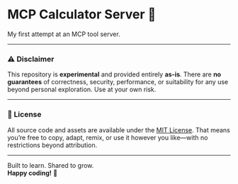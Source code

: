 # MCP Calculator Server 🧮

My first attempt at an MCP tool server.

---

### ⚠️ Disclaimer

This repository is **experimental** and provided entirely **as-is**. There are **no guarantees** of correctness, security, performance, or suitability for any use beyond personal exploration. Use at your own risk.

---

### 🪪 License

All source code and assets are available under the [MIT License](https://opensource.org/licenses/MIT). That means you’re free to copy, adapt, remix, or use it however you like—with no restrictions beyond attribution.

---

Built to learn. Shared to grow.  
**Happy coding!** 🚀
